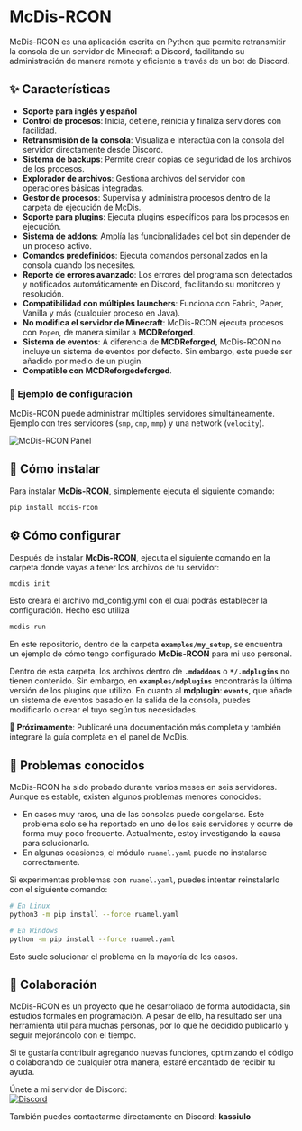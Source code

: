 # McDis-RCON  

McDis-RCON es una aplicación escrita en Python que permite retransmitir la consola de un servidor de Minecraft a Discord, facilitando su administración de manera remota y eficiente a través de un bot de Discord.  

## ✨ Características  

- **Soporte para inglés y español**
- **Control de procesos**: Inicia, detiene, reinicia y finaliza servidores con facilidad.  
- **Retransmisión de la consola**: Visualiza e interactúa con la consola del servidor directamente desde Discord.  
- **Sistema de backups**: Permite crear copias de seguridad de los archivos de los procesos.
- **Explorador de archivos**: Gestiona archivos del servidor con operaciones básicas integradas.  
- **Gestor de procesos**: Supervisa y administra procesos dentro de la carpeta de ejecución de McDis.  
- **Soporte para plugins**: Ejecuta plugins específicos para los procesos en ejecución.  
- **Sistema de addons**: Amplía las funcionalidades del bot sin depender de un proceso activo.  
- **Comandos predefinidos**: Ejecuta comandos personalizados en la consola cuando los necesites.
- **Reporte de errores avanzado**: Los errores del programa son detectados y notificados automáticamente en Discord, facilitando su monitoreo y resolución.  
- **Compatibilidad con múltiples launchers**: Funciona con Fabric, Paper, Vanilla y más (cualquier proceso en Java). 
- **No modifica el servidor de Minecraft**: McDis-RCON ejecuta procesos con `Popen`, de manera similar a **MCDReforged**.  
- **Sistema de eventos**: A diferencia de **MCDReforged**, McDis-RCON no incluye un sistema de eventos por defecto. Sin embargo, este puede ser añadido por medio de un plugin. 
- **Compatible con MCDReforgedeforged**.  


### 📌 Ejemplo de configuración  
McDis-RCON puede administrar múltiples servidores simultáneamente. Ejemplo con tres servidores (`smp`, `cmp`, `mmp`) y una network (`velocity`).  

![McDis-RCON Panel](https://i.imgur.com/lE4GRIV.png)


## 🚀 Cómo instalar  

Para instalar **McDis-RCON**, simplemente ejecuta el siguiente comando:  

```sh
pip install mcdis-rcon
```


## ⚙️ Cómo configurar  

Después de instalar **McDis-RCON**, ejecuta el siguiente comando en la carpeta donde vayas a tener los archivos de tu servidor:  

```sh
mcdis init
```

Esto creará el archivo md_config.yml con el cual podrás establecer la configuración. Hecho eso utiliza 

```sh
mcdis run
```

En este repositorio, dentro de la carpeta **`examples/my_setup`**, se encuentra un ejemplo de cómo tengo configurado **McDis-RCON** para mi uso personal.  

Dentro de esta carpeta, los archivos dentro de **`.mdaddons`**  o **`*/.mdplugins`** no tienen contenido. Sin embargo, en **`examples/mdplugins`** encontrarás la última versión de los plugins que utilizo. En cuanto al **mdplugin**: **`events`**, que añade un sistema de eventos basado en la salida de la consola, puedes modificarlo o crear el tuyo según tus necesidades. 

📌 **Próximamente**: Publicaré una documentación más completa y también integraré la guía completa en el panel de McDis.  

## 🚧 Problemas conocidos  

McDis-RCON ha sido probado durante varios meses en seis servidores. Aunque es estable, existen algunos problemas menores conocidos:  

- En casos muy raros, una de las consolas puede congelarse. Este problema solo se ha reportado en uno de los seis servidores y ocurre de forma muy poco frecuente. Actualmente, estoy investigando la causa para solucionarlo.  
- En algunas ocasiones, el módulo `ruamel.yaml` puede no instalarse correctamente.  

Si experimentas problemas con `ruamel.yaml`, puedes intentar reinstalarlo con el siguiente comando:  

```sh
# En Linux
python3 -m pip install --force ruamel.yaml

# En Windows
python -m pip install --force ruamel.yaml
```

Esto suele solucionar el problema en la mayoría de los casos.  

## 🤝 Colaboración  

McDis-RCON es un proyecto que he desarrollado de forma autodidacta, sin estudios formales en programación. A pesar de ello, ha resultado ser una herramienta útil para muchas personas, por lo que he decidido publicarlo y seguir mejorándolo con el tiempo.  

Si te gustaría contribuir agregando nuevas funciones, optimizando el código o colaborando de cualquier otra manera, estaré encantado de recibir tu ayuda.  

Únete a mi servidor de Discord:  
[![Discord](https://img.shields.io/badge/Join-Discord-5865F2?logo=discord&logoColor=white)](https://discord.gg/xB9N38HBJY)  

También puedes contactarme directamente en Discord: **kassiulo**  